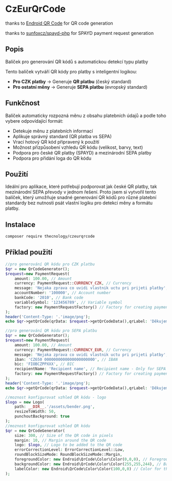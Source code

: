 # CzEurQrCode

thanks to [Endroid QR Code]( https://github.com/endroid/qr-code ) for QR code generation 

thanks to [sunfoxcz/spayd-php](https://github.com/sunfoxcz/spayd-php) for SPAYD payment request generation


## Popis

Balíček pro generování QR kódů s automatickou detekcí typu platby

Tento balíček vytváří QR kódy pro platby s inteligentní logikou:

- **Pro CZK platby** → Generuje **QR platbu** (český standard)
- **Pro ostatní měny** → Generuje **SEPA platbu** (evropský standard)

## Funkčnost

Balíček automaticky rozpozná měnu z obsahu platebních údajů a podle toho vybere odpovídající formát:

- Detekuje měnu z platebních informací
- Aplikuje správný standard (QR platba vs SEPA)
- Vrací hotový QR kód připravený k použití
- Možnost přizpůsobení vzhledu QR kódu (velikost, barvy, text)
- Podpora pro české QR platby (SPAYD) a mezinárodní SEPA platby
- Podpora pro přidání loga do QR kódu

## Použití

Ideální pro aplikace, které potřebují podporovat jak české QR platby, tak mezinárodní SEPA převody v jednom řešení.
Proto jsem si vytvořil tento balíček, který umožňuje snadné generování QR kódů pro různé platební standardy bez nutnosti psát vlastní logiku pro detekci měny a formátu platby.


## Instalace
```bash
composer require thecnology/czeurqrcode
```


## Příklad použití

```php
//pro generování QR kódu pro CZK platbu
$qr = new QrCodeGenerator();
$request=new PaymentRequest(
    amount: 100.00, // Amount
    currency: PaymentRequest::CURRENCY_CZK, // Currency
    message: 'Nejaka zprava co uvidi vlastnik uctu pri prijeti platby', // Message
    accountNumber: '100000', // Account number
    bankCode: '2010', // Bank code
    variableSymbol: '123456789', // Variable symbol
    factory: new PaymentRequestFactory() // Factory for creating payment requests
);
header('Content-Type: '.'image/png');
echo $qr->getQrCode(qrData: $request->getQrCodeData(),qrLabel: 'Děkujeme za zaplacení!')->getString();
```

```php
//pro generování QR kódu pro SEPA platbu
$qr = new QrCodeGenerator();
$request=new PaymentRequest(
    amount: 100.00, // Amount
    currency: PaymentRequest::CURRENCY_EUR, // Currency
    message: 'Nejaka zprava co uvidi vlastnik uctu pri prijeti platby', // Message
    iban: 'CZ650 0000000000000000000000', // IBAN
    bic: 'FIOBCZPPXXX', // BIC
    recipientName: 'Recipient name', // Recipient name - Only for SEPA QR
    factory: new PaymentRequestFactory() // Factory for creating payment requests
);
header('Content-Type: '.'image/png');
echo $qr->getQrCode(qrData: $request->getQrCodeData(),qrLabel: 'Děkujeme za zaplacení!')->getString();
```

```php
//moznost konfigurovat vzhled QR kódu - logo
$logo = new Logo(
    path: __DIR__.'/assets/bender.png',
    resizeToWidth: 50,
    punchoutBackground: true
);
//moznost konfigurovat vzhled QR kódu
$qr = new QrCodeGenerator(
    size: 300, // Size of the QR code in pixels
    margin: 10, // Margin around the QR code
    logo: $logo, // Logo to be added to the QR code
    errorCorrectionLevel: ErrorCorrectionLevel::Low,
    roundBlockSizeMode: RoundBlockSizeMode::Margin,
    foregroundColor: new Endroid\QrCode\Color\Color(0,0,0), // Foreground color in hex format
    backgroundColor: new Endroid\QrCode\Color\Color(255,255,244), // Background color in hex format
    labelColor: new Endroid\QrCode\Color\Color(100,0,0) // Color for the label text
);


```